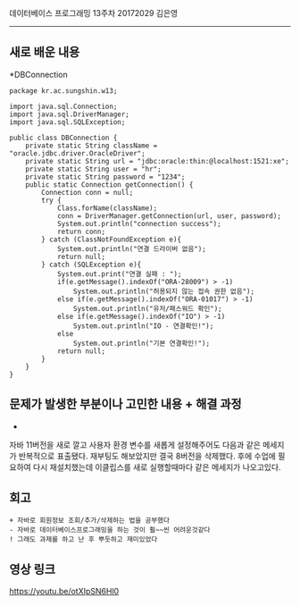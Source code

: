 데이터베이스 프로그래밍 13주차 20172029 김은영 
* * *

## 새로 배운 내용

*DBConnection
```
package kr.ac.sungshin.w13;

import java.sql.Connection;
import java.sql.DriverManager;
import java.sql.SQLException;

public class DBConnection {
	private static String className = "oracle.jdbc.driver.OracleDriver";
	private static String url = "jdbc:oracle:thin:@localhost:1521:xe";
	private static String user = "hr";
	private static String password = "1234";	
	public static Connection getConnection() {
		Connection conn = null;		
		try {
			Class.forName(className);
			conn = DriverManager.getConnection(url, user, password);			
			System.out.println("connection success");
			return conn;
		} catch (ClassNotFoundException e){
			System.out.println("연결 드라이버 없음");
			return null;
		} catch (SQLException e){
			System.out.print("연결 실패 : ");
			if(e.getMessage().indexOf("ORA-28009") > -1)
				System.out.println("허용되지 않는 접속 권한 없음");
			else if(e.getMessage().indexOf("ORA-01017") > -1)
				System.out.println("유저/패스워드 확인");
			else if(e.getMessage().indexOf("IO") > -1)
				System.out.println("IO - 연결확인!");
			else 
				System.out.println("기본 연결확인!");
			return null;
		}
	}
}
```

## 문제가 발생한 부분이나 고민한 내용 + 해결 과정

* 
자바 11버전을 새로 깔고 사용자 환경 변수를 새롭게 설정해주어도 다음과 같은 메세지가 반복적으로 표출됐다. 
재부팅도 해보았지만 결국 8버전을 삭제했다. 후에 수업에 필요하여 다시 재설치했는데 이클립스를 새로 실행할때마다 같은 메세지가 나오고있다.

## 회고
 ```
+ 자바로 회원정보 조회/추가/삭제하는 법을 공부했다
- 자바로 데이터베이스프로그래밍을 하는 것이 훨~~씬 어려운것같다
! 그래도 과제를 하고 난 후 뿌듯하고 재미있었다
```

## 영상 링크
<a href = 'https://youtu.be/otXIpSN6Hl0'> https://youtu.be/otXIpSN6Hl0 </a>
